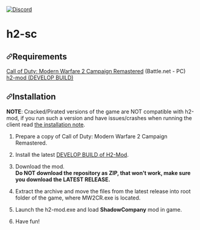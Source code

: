 <a href="https://discord.gg/CHZea8zvBG" rel="nofollow"><img src="https://camo.githubusercontent.com/59577016fabd1d32fd232283ef81c07b381c74614d75d47556307a8efb44ba60/68747470733a2f2f696d672e736869656c64732e696f2f646973636f72642f3732353035373838363935383338373339333f6c6162656c3d446973636f7264266c6f676f3d646973636f7264" alt="Discord" data-canonical-src="https://img.shields.io/discord/725057886958387393?label=Discord&amp;logo=discord" style="max-width: 100%;"></a>

# h2-sc

<h2 tabindex="-1" dir="auto"><a id="user-content-requirements" class="anchor" aria-hidden="true" href="#requirements"><svg class="octicon octicon-link" viewBox="0 0 16 16" version="1.1" width="16" height="16" aria-hidden="true"><path d="m7.775 3.275 1.25-1.25a3.5 3.5 0 1 1 4.95 4.95l-2.5 2.5a3.5 3.5 0 0 1-4.95 0 .751.751 0 0 1 .018-1.042.751.751 0 0 1 1.042-.018 1.998 1.998 0 0 0 2.83 0l2.5-2.5a2.002 2.002 0 0 0-2.83-2.83l-1.25 1.25a.751.751 0 0 1-1.042-.018.751.751 0 0 1-.018-1.042Zm-4.69 9.64a1.998 1.998 0 0 0 2.83 0l1.25-1.25a.751.751 0 0 1 1.042.018.751.751 0 0 1 .018 1.042l-1.25 1.25a3.5 3.5 0 1 1-4.95-4.95l2.5-2.5a3.5 3.5 0 0 1 4.95 0 .751.751 0 0 1-.018 1.042.751.751 0 0 1-1.042.018 1.998 1.998 0 0 0-2.83 0l-2.5 2.5a1.998 1.998 0 0 0 0 2.83Z"></path></svg></a>Requirements</h2>
<p dir="auto"><a href="https://us.shop.battle.net/en-us/product/call-of-duty-modern-warfare-2-campaign-remastered" rel="nofollow">Call of Duty: Modern Warfare 2 Campaign Remastered</a> (Battle.net - PC)<br>
<a href="https://github.com/fedddddd/h2-mod">h2-mod (DEVELOP BUILD)</a></p>
<h2 tabindex="-1" dir="auto"><a id="user-content-installation" class="anchor" aria-hidden="true" href="#installation"><svg class="octicon octicon-link" viewBox="0 0 16 16" version="1.1" width="16" height="16" aria-hidden="true"><path d="m7.775 3.275 1.25-1.25a3.5 3.5 0 1 1 4.95 4.95l-2.5 2.5a3.5 3.5 0 0 1-4.95 0 .751.751 0 0 1 .018-1.042.751.751 0 0 1 1.042-.018 1.998 1.998 0 0 0 2.83 0l2.5-2.5a2.002 2.002 0 0 0-2.83-2.83l-1.25 1.25a.751.751 0 0 1-1.042-.018.751.751 0 0 1-.018-1.042Zm-4.69 9.64a1.998 1.998 0 0 0 2.83 0l1.25-1.25a.751.751 0 0 1 1.042.018.751.751 0 0 1 .018 1.042l-1.25 1.25a3.5 3.5 0 1 1-4.95-4.95l2.5-2.5a3.5 3.5 0 0 1 4.95 0 .751.751 0 0 1-.018 1.042.751.751 0 0 1-1.042.018 1.998 1.998 0 0 0-2.83 0l-2.5 2.5a1.998 1.998 0 0 0 0 2.83Z"></path></svg></a>Installation</h2>
<p dir="auto"><strong>NOTE</strong>: Cracked/Pirated versions of the game are NOT compatible with h2-mod, if you run such a version and have issues/crashes when running the client read <a href="https://github.com/fedddddd/h2-mod#installation">the installation note</a>.</p>
<ol dir="auto">
<li>
<p dir="auto">Prepare a copy of Call of Duty: Modern Warfare 2 Campaign Remastered.</p>
</li>
<li>
<p dir="auto">Install the latest <a href="https://github.com/fedddddd/h2-mod#installation">DEVELOP BUILD of H2-Mod</a>.</p>
</li>
<li>
<p dir="auto">Download the mod.<br>
<strong>Do NOT download the repository as ZIP, that won't work, make sure you download the LATEST RELEASE.</strong></p>
</li>
<li>
<p dir="auto">Extract the archive and move the files from the latest release into root folder of the game, where MW2CR.exe is located.</p>
</li>
<li>
<p dir="auto">Launch the h2-mod.exe and load <strong>ShadowCompany</strong> mod in game.</p>
</li>
<li>
<p dir="auto">Have fun!</p>
</li>
</ol>
